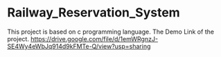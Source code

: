 # Railway_Reservation_System
This project is based on c programming language.
The Demo Link of the project.
https://drive.google.com/file/d/1emWRgnzJ-SE4Wy4eWbJq914d9kFMTe-Q/view?usp=sharing
